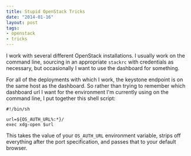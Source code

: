 ```yaml
---
title: Stupid OpenStack Tricks
date: "2014-01-16"
layout: post
tags:
- openstack
- tricks
---
```


I work with several different OpenStack installations.  I usually work
on the command line, sourcing in an appropriate `stackrc` with
credentials as necessary, but occasionally I want to use the dashboard
for something.

For all of the deployments with which I work, the keystone endpoint is
on the same host as the dashboard.  So rather than trying to remember
which dashboard url I want for the environment I'm currently using on
the command line, I put together this shell script:

    #!/bin/sh

    url=${OS_AUTH_URL%:*}/
    exec xdg-open $url

This takes the value of your `OS_AUTH_URL` environment variable,
strips off everything after the port specification, and passes that to
your default browser.

